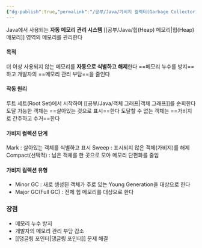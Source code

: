 ```yaml
---
{"dg-publish":true,"permalink":"/공부/Java/가비지 컬렉터(Garbage Collector, GC)/","dgPassFrontmatter":true}
---
```


Java에서 사용되는 **자동 메모리 관리 시스템**
[[공부/Java/힙(Heap) 메모리\|힙(Heap) 메모리]] 영역의 메모리를 관리한다

#### 목적
더 이상 사용되지 않는 메모리를 **자동으로 식별하고 해제**한다
==메모리 누수를 방지==하고 개발자의 ==메모리 관리 부담==을 줄인다

#### 작동 원리
루트 세트(Root Set)에서 시작하여 [[공부/Java/객체 그래프\|객체 그래프]]를 순회한다
도달 가능한 객체는 ==살아있는 것으로 표시==한다
도달할 수 없는 객체는 ==가비지로 간주하고 수거==한다

#### 가비지 컬렉션 단계
Mark : 살아있는 객체를 식별하고 표시
Sweep : 표시되지 않은 객체(가비지)를 해제
Compact(선택적) : 남은 객체를 한 곳으로 모아 메모리 단편화를 줄임

#### 가비지 컬렉션 유형
- Minor GC : 새로 생성된 객체가 주로 있는 Young Generation을 대상으로 한다
- Major GC(Full GC) : 전체 힙 메모리를 대상으로 한다

### 장점
- 메모리 누수 방지
- 개발자의 메모리 관리 부담 감소
- [[댕글링 포인터\|댕글링 포인터]] 문제 해결